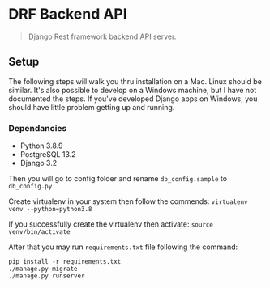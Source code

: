 # DRF Backend API
> Django Rest framework backend API server.

## Setup

The following steps will walk you thru installation on a Mac. Linux should be similar.
It's also possible to develop on a Windows machine, but I have not documented the steps.
If you've developed Django apps on Windows, you should have little problem getting
up and running.

### Dependancies

- Python 3.8.9 
- PostgreSQL 13.2
- Django 3.2

Then you will go to config folder and rename `db_config.sample` to `db_config.py`

Create virtualenv in your system then follow the commends:
```` virtualenv venv --python=python3.8 ````

If you successfully create the virtualenv then activate:
```source venv/bin/activate```


After that you may run `requirements.txt` file following the command:
```angular2html
pip install -r requirements.txt
./manage.py migrate
./manage.py runserver
```
